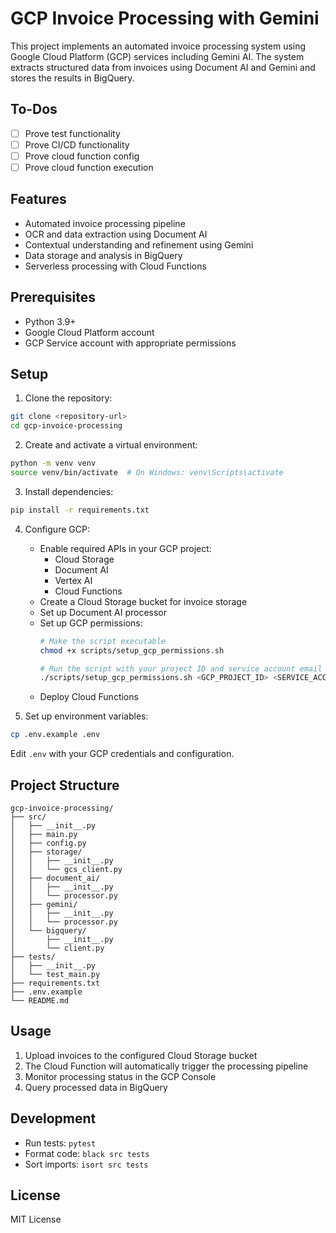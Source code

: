 # GCP Invoice Processing with Gemini

This project implements an automated invoice processing system using Google Cloud Platform (GCP) services including Gemini AI. The system extracts structured data from invoices using Document AI and Gemini and stores the results in BigQuery.

## To-Dos

- [ ] Prove test functionality
- [ ] Prove CI/CD functionality
- [ ] Prove cloud function config
- [ ] Prove cloud function execution

## Features

- Automated invoice processing pipeline
- OCR and data extraction using Document AI
- Contextual understanding and refinement using Gemini
- Data storage and analysis in BigQuery
- Serverless processing with Cloud Functions

## Prerequisites

- Python 3.9+
- Google Cloud Platform account
- GCP Service account with appropriate permissions

## Setup

1. Clone the repository:
```bash
git clone <repository-url>
cd gcp-invoice-processing
```

2. Create and activate a virtual environment:
```bash
python -m venv venv
source venv/bin/activate  # On Windows: venv\Scripts\activate
```

3. Install dependencies:
```bash
pip install -r requirements.txt
```

4. Configure GCP:
   - Enable required APIs in your GCP project:
     - Cloud Storage
     - Document AI
     - Vertex AI
     - Cloud Functions
   - Create a Cloud Storage bucket for invoice storage
   - Set up Document AI processor
   - Set up GCP permissions:
     ```bash
     # Make the script executable
     chmod +x scripts/setup_gcp_permissions.sh

     # Run the script with your project ID and service account email
     ./scripts/setup_gcp_permissions.sh <GCP_PROJECT_ID> <SERVICE_ACCOUNT_EMAIL>
     ```
   - Deploy Cloud Functions

5. Set up environment variables:
```bash
cp .env.example .env
```
Edit `.env` with your GCP credentials and configuration.

## Project Structure

```
gcp-invoice-processing/
├── src/
│   ├── __init__.py
│   ├── main.py
│   ├── config.py
│   ├── storage/
│   │   ├── __init__.py
│   │   └── gcs_client.py
│   ├── document_ai/
│   │   ├── __init__.py
│   │   └── processor.py
│   ├── gemini/
│   │   ├── __init__.py
│   │   └── processor.py
│   └── bigquery/
│       ├── __init__.py
│       └── client.py
├── tests/
│   ├── __init__.py
│   └── test_main.py
├── requirements.txt
├── .env.example
└── README.md
```

## Usage

1. Upload invoices to the configured Cloud Storage bucket
2. The Cloud Function will automatically trigger the processing pipeline
3. Monitor processing status in the GCP Console
4. Query processed data in BigQuery

## Development

- Run tests: `pytest`
- Format code: `black src tests`
- Sort imports: `isort src tests`

## License

MIT License 